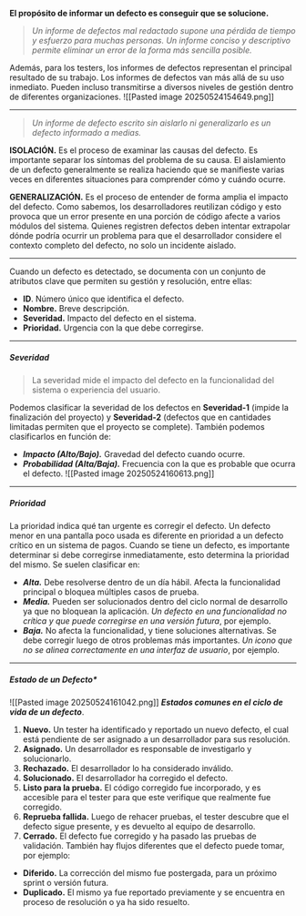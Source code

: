 **El propósito de informar un defecto es conseguir que se solucione.**
> *Un informe de defectos mal redactado supone una pérdida de tiempo y esfuerzo para muchas personas. Un informe conciso y descriptivo permite eliminar un error de la forma más sencilla posible.*

Además, para los testers, los informes de defectos representan el principal resultado de su trabajo. 
Los informes de defectos van más allá de su uso inmediato. Pueden incluso transmitirse a diversos niveles de gestión dentro de diferentes organizaciones. 
	![[Pasted image 20250524154649.png]]
****
> *Un informe de defecto escrito sin aislarlo ni generalizarlo es un defecto informado a medias.*

**ISOLACIÓN.** Es el proceso de examinar las causas del defecto.
Es importante separar los síntomas del problema de su causa. El aislamiento de un defecto generalmente se realiza haciendo que se manifieste varias veces en diferentes situaciones para comprender cómo y cuándo ocurre.

**GENERALIZACIÓN.** Es el proceso de entender de forma amplia el impacto del defecto.
Como sabemos, los desarrolladores reutilizan código y esto provoca que un error presente en una porción de código afecte a varios módulos del sistema. Quienes registren defectos deben intentar extrapolar dónde podría ocurrir un problema para que el desarrollador considere el contexto completo del defecto, no solo un incidente aislado.
****
Cuando un defecto es detectado, se documenta con un conjunto de atributos clave que permiten su gestión y resolución, entre ellas:
- **ID**. Número único que identifica el defecto.
- **Nombre.** Breve descripción.
- **Severidad.** Impacto del defecto en el sistema.
- **Prioridad.** Urgencia con la que debe corregirse.
****
##### **Severidad**
> La severidad mide el impacto del defecto en la funcionalidad del sistema o experiencia del usuario. 

Podemos clasificar la severidad de los defectos en **Severidad-1** (impide la finalización del proyecto) y **Severidad-2** (defectos que en cantidades limitadas permiten que el proyecto se complete).
También podemos clasificarlos en función de:
- ***Impacto (Alto/Bajo).*** Gravedad del defecto cuando ocurre.
- ***Probabilidad (Alta/Baja).*** Frecuencia con la que es probable que ocurra el defecto.
 ![[Pasted image 20250524160613.png]]
****
##### **Prioridad**
 La prioridad indica qué tan urgente es corregir el defecto. Un defecto menor en una pantalla poco usada es diferente en prioridad a un defecto crítico en un sistema de pagos.
 Cuando se tiene un defecto, es importante determinar si debe corregirse inmediatamente, esto determina la prioridad del mismo. Se suelen clasificar en:
 - ***Alta.*** Debe resolverse dentro de un día hábil. Afecta la funcionalidad principal o bloquea múltiples casos de prueba.
 - ***Media.*** Pueden ser solucionados dentro del ciclo normal de desarrollo ya que no bloquean la aplicación. *Un defecto en una funcionalidad no crítica y que puede corregirse en una versión futura*, por ejemplo.
 - ***Baja.*** No afecta la funcionalidad, y tiene soluciones alternativas. Se debe corregir luego de otros problemas más importantes. *Un icono que no se alinea correctamente en una interfaz de usuario*, por ejemplo. 
****
##### **Estado de un Defecto***
![[Pasted image 20250524161042.png]]
***Estados comunes en el ciclo de vida de un defecto***.
1. **Nuevo.** Un tester ha identificado y reportado un nuevo defecto, el cual está pendiente de ser asignado a un desarrollador para sus resolución.
2. **Asignado.** Un desarrollador es responsable de investigarlo y solucionarlo.
3. **Rechazado.** El desarrollador lo ha considerado inválido.
4. **Solucionado.** El desarrollador ha corregido el defecto.
5. **Listo para la prueba.** El código corregido fue incorporado, y es accesible para el tester para que este verifique que realmente fue corregido.
6. **Reprueba fallida.** Luego de rehacer pruebas, el tester descubre que el defecto sigue presente, y es devuelto al equipo de desarrollo.
7. **Cerrado.** El defecto fue corregido y ha pasado las pruebas de validación.
También hay flujos diferentes que el defecto puede tomar, por ejemplo:
- **Diferido.** La corrección del mismo fue postergada, para un próximo sprint o versión futura.
- **Duplicado.** El mismo ya fue reportado previamente y se encuentra en proceso de resolución o ya ha sido resuelto.

